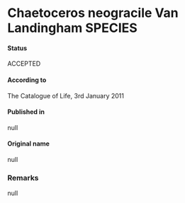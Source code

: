 Chaetoceros neogracile Van Landingham SPECIES
=======

#### Status
ACCEPTED

#### According to
The Catalogue of Life, 3rd January 2011

#### Published in
null

#### Original name
null

### Remarks
null